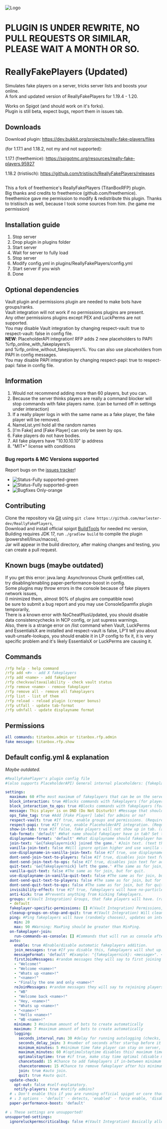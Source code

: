 <picture><source media="(prefers-color-scheme: dark)" srcset="https://github.com/marlester-dev/ReallyFakePlayers/assets/77095872/0e39fec6-495a-4d9b-acab-2db092f5b9f5"><source media="(prefers-color-scheme: light)" srcset="https://github.com/marlester-dev/ReallyFakePlayers/assets/77095872/0e39fec6-495a-4d9b-acab-2db092f5b9f5"><img src="https://github.com/marlester-dev/ReallyFakePlayers/assets/77095872/0e39fec6-495a-4d9b-acab-2db092f5b9f5" alt="Logo"><picture><br />
# PLUGIN IS UNDER REWRITE, NO PULL REQUESTS OR SIMILAR, PLEASE WAIT A MONTH OR SO.
# ReallyFakePlayers (Updated)
Simulates fake players on a server, tricks server lists and boosts your online.<br />
A fork and updated version of ReallyFakePlayers for 1.19.4 - 1.20.<br />

Works on Spigot (and should work on it's forks).<br />
Plugin is still beta, expect bugs, report them in issues tab.<br />

## Downloads
Download plugin: https://dev.bukkit.org/projects/really-fake-players/files

(for 1.17.1 and 1.18.2, not my and not supported):

1.17.1 (freethemice): https://spigotmc.org/resources/really-fake-players.95927

1.18.2 (tristiisch): https://github.com/tristiisch/ReallyFakePlayers/releases
##
This a fork of freethemice's ReallyFakePlayers (TitanBoxRFP) plugin.<br />
Big thanks and credits to freethemice (github.com/freethemice).<br />
freethemice gave me permission to modify & redistribute this plugin.
Thanks to tristiisch as well, because I took some sources from him. (he game me permission)

## Installation guide
1. Stop server
2. Drop plugin in plugins folder
3. Start server
4. Wait for server to fully load
5. Stop server
6. Modify config.yml in plugins/ReallyFakePlayers/config.yml
7. Start server if you wish
8. Done

## Optional dependencies
Vault plugin and permissions plugin are needed to make bots have groups/ranks.<br />
Vault integration will not work if no permissions plugins are present.<br />
Any other permissions plugins except PEX and LuckPerms are not supported.<br />
You may disable Vault integration by changing respect-vault: true to respect-vault: false in config file.<br />
**NEW**: PlaceholderAPI integration! RFP adds 2 new placeholders to PAPI: %rfp_online_with_fakeplayers%<br />
and %rfp_online_without_fakeplayers%. You can also use placeholders from PAPI in config messages.<br />
You may disable PAPI integration by changing respect-papi: true to respect-papi: false in config file.<br />

## Information
1. Would not recommend adding more than 60 players, but you can.
2. Because the server thinks players are really a command blocker will stop commands with fake players name. (can be turned off in settings under interaction)
3. If a really player logs in with the same name as a fake player, the fake player will be removed.
4. NameList.yml hold all the random names
5. [I'm Fake] and [Fake Player] can only be seen by ops.
6. Fake players do not have bodies.
7. All fake players have "10.10.10.10" ip address
8. "MIT*" license with conditions

### Bug reports & MC Versions supported
Report bugs on the [issues tracker](https://github.com/marlester-dev/ReallyFakePlayers/issues)!
* ![Status-Fully supported-green](https://github.com/marlester-dev/ReallyFakePlayers/assets/77095872/2a64f571-007b-4fa2-ad00-e24755a81dd3)
* ![Status-Fully supported-green](https://github.com/marlester-dev/ReallyFakePlayers/assets/77095872/6653a216-6200-4644-81da-bdffde17f955)
* ![Bugfixes Only-orange](https://github.com/marlester-dev/ReallyFakePlayers/assets/77095872/a22ed804-15a2-42a7-8679-52ad58baff97)

## Contributing
Clone the repository via [Git](https://git-scm.com/downloads) using `git clone https://github.com/marlester-dev/ReallyFakePlayers`,<br />
Download and install official spigot [BuildTools](https://www.spigotmc.org/wiki/buildtools/) for needed mc version,<br />
Building requires JDK 17, run `./gradlew build` to compile the plugin (powershell/linux/macos),<br />
Jar will appear in the build directory, after making changes and testing, you can create a pull request.<br />

## Known bugs (maybe outdated)
If you get this error: java.lang: Asynchronous Chunk getEntities call,<br />
try disabling/enabling paper-performance-boost in config.<br />
Some plugins may throw errors in the console because of fake players network issues,<br />
(I minimized them, almost 90% of plugins are compatible now)<br />
be sure to submit a bug report and you may use ConsoleSpamfix plugin temporarily,<br />
There is a known error with NoCheatPlusUpdated, you should disable<br />
data consistencychecks in NCP config, or just supress warnings.<br />
Also, there is a strange error on /list command when Vault, LuckPerms<br />
and EssentialsX are installed and respect-vault is false, LP'll tell you about<br />
vault-unsafe-lookups, you should enable it in LP config to fix it, it is very<br />
specific problem and it's likely EssentialsX or LuckPerms are causing it.<br />

## Commands
```yaml
/rfp help - help command
/rfp add <#> - add X fakeplayers
/rfp add <name> - add fakeplayer
/rfp checkvaultavailability - check vault status
/rfp remove <name> - remove fakeplayer
/rfp remove all - remove all fakeplayers
/rfp list - list of them
/rfp reload - reload plugin (creeper bonus)
/rfp utfall - update tab-format
/rfp udnfall - update displayname format
```

## Permissions
```yaml
all commands: titanbox.admin or titanbox.rfp.admin
fake message: titanbox.rfp.show
```

## Default config.yml & explanation
*Maybe outdated.*
```yaml
#ReallyFakePlayer's plugin config file
#(also supports PlaceholderAPI) General internal placeholders: {fakeplayernick}, {fakeplayerdisplayname}, {fakeplayeruuid}

settings:
  maximum: 60 #The most maximum of fakeplayers that can be on the server (limiter).
  block_interaction: true #Blocks commands with fakeplayers (for players).
  block_interaction_to_ops: true #Blocks commands with fakeplayers (for admins).
  message: This player is on DND (Do Not Disturb)! #Message that should be written when block interaction.
  ops_fake_tag: true #Add [Fake Player] label for admins or no?
  respect-vault: true #If true, enable groups and permissions. (Requires Vault & PEX/luckperms)
  respect-papi: true #If true, enable PlaceholderAPI integration. (Requires PlaceholderAPI)
  show-in-tab: true #If false, fake players will not show up in tab. (also disables tab-completion)
  tab-format: 'default' #What name should fakeplayer have in tab? Set to 'default' if default.
  displayname-format: 'default' #What displayname should fakeplayer have? Set to 'default' if default.
  join-text: '&e{fakeplayernick} joined the game.' #Join text. (text that shows up when fakeplayer joins)
  vanilla-join-text: false #Will ignore option higher and use vanilla (multiplayer.player.joined) message.
  use-displayname-in-vanilla-join-text: false #If true, use displayname in vanilla join text.
  dont-send-join-text-to-players: false #If true, disables join text for players.
  dont-send-join-text-to-ops: false #If true, disables join text for admins.
  quit-text: '&e{fakeplayernick} left the game.' #The same as for join, but for quit.
  vanilla-quit-text: false #The same as for join, but for quit.
  use-displayname-in-vanilla-quit-text: false #The same as for join, but for quit.
  dont-send-quit-text-to-players: false #The same as for join, but for quit.
  dont-send-quit-text-to-ops: false #The same as for join, but for quit.
  invisibility-effect: true #If true, fakeplayers will have no-particles invisibility effect.
  anti-kick: true #Prevents anything from kicking fakeplayers.
  groups: #(Vault Integration) Groups, that fake players will have. (randomly chooses)
  - default
  fakeplayer-specific-permissions: [] #(Vault Integration) Permissions, that fake players will have.
  cleanup-groups-on-stop-and-quit: true #(Vault Integration) Will clean permission data of fakeplayer on leave.
  ping: #Ping fakeplayers will have (randomly chooses), updates on interval.
    min: 20
    max: 90 #Warning: MaxPing should be greater than MinPing.
  on-fakeplayer-join:
    run-commands-as-console: [] #Commands that will run as console after fake player joins.
  auto:
    enable: true #Enable/disable automatic fakeplayers addition.
    join_messages: true #If you disable this, fakeplayers will shut up.
    messageFormat: 'default' #Example: "{fakeplayernick}: <message>". <message> - placeholder.
    firstJoinMessages: #random messages they will say to first joining
    - "Welcome!"
    - "Welcome <name>!"
    - "Whats up <name>!"
    - "<name>!"
    - "Finally the one and only <name>!"
    reJoinMessages: #random messages they will say to rejoining players.
    - "WB"
    - "Welcome back <name>!"
    - "Hey, <name>!"
    - "Whats up <name>!"
    - "<name>!"
    - "Hello <name>!"
    - "WB <name>!"
    minimum: 3 #minimum amount of bots to create automatically
    maximum: 7 #maximum amount of bots to create automatically
    logging:
      seconds_interval_run: 30 #delay for running autologging (checks, removals, adds, pingsets).
      seconds_delay_join: 3 #number of seconds after startup before it will log all the fake players in.
      minimum_minutes: 5 #minimum time fake player can stay on server, after it expires, fakeplayer may leave with chancetoadd.
      maximum_minutes: 60 #(optimalstaytime disables this) maximum time fake player can stay on server, after it expires, fakeplayer leave.
      optimalstaytime: true #if true, make stay time optimal (disable maximum_minutes)
      chancetoadd: 15 #Chance to add fakeplayers if in-between minimum and maximum.
      chancetoremove: 15 #Chance to remove fakeplayer after his minimum_minutes expire.
      join: true #auto join.
      quit: true #auto quit.
  update-check:
    opt-out: false #self-explanatory.
    notify-players: true #notify admins?
  # ↓ Don't enable this if you are running official spigot or core that does not support asynchronous chunk getEntities call!
  # ↓ 3 options - 'default' - detects, 'enabled' - force enable, 'disabled' - force disable
  paper-performance-boost: 'default'

# ↓ These settings are unsupported!
unsupported-settings:
  ignoreluckpermscriticalbug: false #(Vault Integration) Basically allows you to run server with LuckPerms v5.4.88 or lower, but it has critical bug.
```

